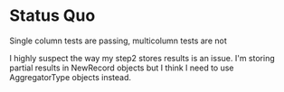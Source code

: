 # Status Quo

Single column tests are passing, multicolumn tests are not

I highly suspect the way my step2 stores results is an issue.
I'm storing partial results in NewRecord objects but I think I need to use AggregatorType objects instead.